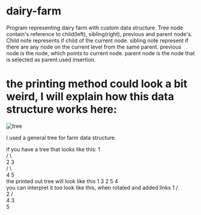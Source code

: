 # dairy-farm
Program representing dairy farm with custom data structure. Tree node contain's reference to child(left), sibling(right), previous and parent node's.
Child note represents if child of the current node.
sibling note represent if there are any node on the current level from the same parent.
previous node is the node, which points to current node.
parent node is the node that is selected as parent used insertion.

# the printing method could look a bit weird, I will explain how this data structure works here:
![tree](https://user-images.githubusercontent.com/45511896/159123366-7437a36d-8e36-41ac-b261-4fa0f354b893.png)

I used a general tree for farm data structure.

if you have a tree that looks like this:
          1     
        /   \   
      2       3       
     / \           
    4   5      
the printed out tree will look like this
1
         3
    2
             5
          4   
you can interpret it too look like this, when rotated and added links
        1
       /  
      2
    /   \
   4     3
    \
     5
